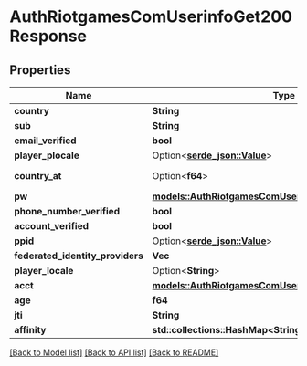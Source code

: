 # AuthRiotgamesComUserinfoGet200Response

## Properties

Name | Type | Description | Notes
------------ | ------------- | ------------- | -------------
**country** | **String** |  | 
**sub** | **String** | Player UUID | 
**email_verified** | **bool** |  | 
**player_plocale** | Option<[**serde_json::Value**](.md)> |  | [optional]
**country_at** | Option<**f64**> | Milliseconds since epoch | 
**pw** | [**models::AuthRiotgamesComUserinfoGet200ResponsePw**](__auth_riotgames_com_userinfo_get_200_response_pw.md) |  | 
**phone_number_verified** | **bool** |  | 
**account_verified** | **bool** |  | 
**ppid** | Option<[**serde_json::Value**](.md)> |  | [optional]
**federated_identity_providers** | **Vec<String>** |  | 
**player_locale** | Option<**String**> |  | 
**acct** | [**models::AuthRiotgamesComUserinfoGet200ResponseAcct**](__auth_riotgames_com_userinfo_get_200_response_acct.md) |  | 
**age** | **f64** |  | 
**jti** | **String** |  | 
**affinity** | **std::collections::HashMap<String, String>** |  | 

[[Back to Model list]](../README.md#documentation-for-models) [[Back to API list]](../README.md#documentation-for-api-endpoints) [[Back to README]](../README.md)


